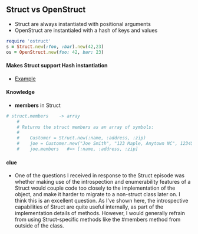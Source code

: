 ## Struct vs OpenStruct

* Struct are always instantiated with positional arguments
* OpenStruct are instantialed with a hash of keys and values

```ruby
require 'ostruct'
s = Struct.new(:foo, :bar).new(42,23)
os = OpenStruct.new(foo: 42, bar: 23)
```

#### Makes Struct support Hash instantiation

* [Example](034_struct_from_hash.rb)

#### Knowledge 

* **members** in Struct
   
```ruby
# struct.members    -> array
    #  
    # Returns the struct members as an array of symbols:
    # 
    #    Customer = Struct.new(:name, :address, :zip)
    #    joe = Customer.new("Joe Smith", "123 Maple, Anytown NC", 12345)
    #    joe.members   #=> [:name, :address, :zip]
```

#### clue

* One of the questions I received in response to the Struct episode was whether making use of the introspection and enumerability features of a Struct would couple code too closely to the implementation of the object, and make it harder to migrate to a non-struct class later on. I think this is an excellent question. As I’ve shown here, the introspective capabilities of Struct are quite useful internally, as part of the implementation details of methods. However, I would generally refrain from using Struct-specific methods like the #members method from outside of the class. 
